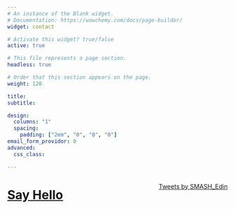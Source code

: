 ```yaml
---
# An instance of the Blank widget.
# Documentation: https://wowchemy.com/docs/page-builder/
widget: contact

# Activate this widget? true/false
active: true

# This file represents a page section.
headless: true

# Order that this section appears on the page.
weight: 120

title: 
subtitle:

design:
  columns: "1"
  spacing:
    padding: ["2em", "0", "0", "0"]
email_form_providor: 0 
advanced:
  css_class: 

---
```


<p style="float:right"><a class="twitter-timeline" data-width="800" data-height="400" data-chrome="noborders" href="https://twitter.com/SMASH_Edin?ref_src=twsrc%5Etfw">Tweets by SMASH_Edin</a> <script async src="https://platform.twitter.com/widgets.js" charset="utf-8"></script></p>

<h1 align="left"><a href="/contact">Say Hello <i class="fas fa-chevron-right"> </a></i></h2>
